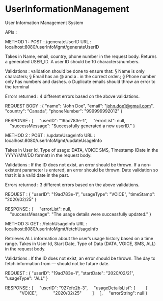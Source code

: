 # UserInformationManagement
User Information Management System

APIs :

METHOD 1 :
POST : /generateUserID
URL : localhost:8080/userInfoMgmt/generateUserID

Takes in Name, email, country, phone number in the request body.
Returns a generated USER_ID.
A user ID should be 10 characters/numbers.

Validations : validation should be done to ensure that:
§ Name is only characters;
§ Email has an @ and a . in the correct order.;
§ Phone number only has numbers and dashes.
o Duplicate emails should throw an error to the terminal

Errors returned : 
4 different errors based on the above validations.


REQUEST BODY : 
{
    "name": "John Doe",
    "email": "john.doe1@gmail.com",
    "country": "Canada",
    "phoneNumber": "999999992012"
}

RESPONSE : 
{
    "userID": "19ad783e-1",
    "errorList": null,
    "successMessage": "Successfully generated a new userID."
}



METHOD 2 :
POST : /updateUsageInfo
URL : localhost:8080/userInfoMgmt/updateUsageInfo

Takes in User Id, Type of usage: DATA, VOICE SMS, Timestamp
(Date in the YYYY/MM/DD format) in the request body.

Validations :
If the ID does not exist, an error should be thrown.
If a non-existent parameter is entered, an error should be thrown.
Date validation so that it is a valid date in the past.

Errors returned : 
3 different errors based on the above validations.


REQUEST :
{
    "userID": "19ad783e-1",
    "usageType": "VOICE",
    "timeStamp": "2020/02/25"
}

RESPONSE : 
{
    "errorList": null,
    "successMessage": "The usage details were successfully updated."
}


METHOD 3:
GET : /fetchUsageInfo
URL : localhost:8080/userInfoMgmt/fetchUsageInfo

Retrieves ALL information about the user’s usage history based
on a time range.
Takes in User Id, Start Date, Type of Data (DATA, VOICE, SMS, ALL) in the request body.

Validations :
If the ID does not exist, an error should be thrown.
The day to fetch information from — should not be future date.

REQUEST :
{
    "userID": "19ad783e-1",
    "startDate": "2020/02/21",
    "usageType": "ALL"
}

RESPONSE : 
{
    "userID": "927efe2b-3",
    "usageDetailsList": [
        [
            "VOICE",
            "2020/02/25"
        ]
    ],
    "errorString": null
}
